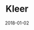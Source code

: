 ---
layout: site
title: "Kleer"
date: 2018-01-02
categories: [community]
version: 1.5.11
major: 1
minor: 5
patch: 11
slug: kleer
link: https://kleer.com/
submitter: lpolepeddi
permalink: /sites/:slug
---